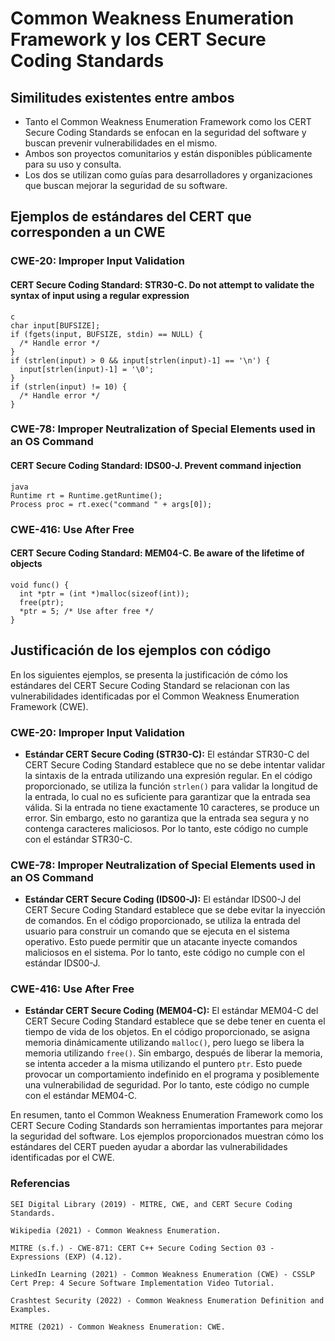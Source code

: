 # Common Weakness Enumeration Framework y los CERT Secure Coding Standards

## Similitudes existentes entre ambos

- Tanto el Common Weakness Enumeration Framework como los CERT Secure Coding Standards se enfocan en la seguridad del software y buscan prevenir vulnerabilidades en el mismo.
- Ambos son proyectos comunitarios y están disponibles públicamente para su uso y consulta.
- Los dos se utilizan como guías para desarrolladores y organizaciones que buscan mejorar la seguridad de su software.

## Ejemplos de estándares del CERT que corresponden a un CWE

### CWE-20: Improper Input Validation

#### CERT Secure Coding Standard: STR30-C. Do not attempt to validate the syntax of input using a regular expression

```
c
char input[BUFSIZE];
if (fgets(input, BUFSIZE, stdin) == NULL) {
  /* Handle error */
}
if (strlen(input) > 0 && input[strlen(input)-1] == '\n') {
  input[strlen(input)-1] = '\0';
}
if (strlen(input) != 10) {
  /* Handle error */
}
```

### CWE-78: Improper Neutralization of Special Elements used in an OS Command
#### CERT Secure Coding Standard: IDS00-J. Prevent command injection

```
java
Runtime rt = Runtime.getRuntime();
Process proc = rt.exec("command " + args[0]);
```

### CWE-416: Use After Free
#### CERT Secure Coding Standard: MEM04-C. Be aware of the lifetime of objects

```
void func() {
  int *ptr = (int *)malloc(sizeof(int));
  free(ptr);
  *ptr = 5; /* Use after free */
}
```


## Justificación de los ejemplos con código

En los siguientes ejemplos, se presenta la justificación de cómo los estándares del CERT Secure Coding Standard se relacionan con las vulnerabilidades identificadas por el Common Weakness Enumeration Framework (CWE).

### CWE-20: Improper Input Validation

- **Estándar CERT Secure Coding (STR30-C):** El estándar STR30-C del CERT Secure Coding Standard establece que no se debe intentar validar la sintaxis de la entrada utilizando una expresión regular. En el código proporcionado, se utiliza la función `strlen()` para validar la longitud de la entrada, lo cual no es suficiente para garantizar que la entrada sea válida. Si la entrada no tiene exactamente 10 caracteres, se produce un error. Sin embargo, esto no garantiza que la entrada sea segura y no contenga caracteres maliciosos. Por lo tanto, este código no cumple con el estándar STR30-C.

### CWE-78: Improper Neutralization of Special Elements used in an OS Command

- **Estándar CERT Secure Coding (IDS00-J):** El estándar IDS00-J del CERT Secure Coding Standard establece que se debe evitar la inyección de comandos. En el código proporcionado, se utiliza la entrada del usuario para construir un comando que se ejecuta en el sistema operativo. Esto puede permitir que un atacante inyecte comandos maliciosos en el sistema. Por lo tanto, este código no cumple con el estándar IDS00-J.

### CWE-416: Use After Free

- **Estándar CERT Secure Coding (MEM04-C):** El estándar MEM04-C del CERT Secure Coding Standard establece que se debe tener en cuenta el tiempo de vida de los objetos. En el código proporcionado, se asigna memoria dinámicamente utilizando `malloc()`, pero luego se libera la memoria utilizando `free()`. Sin embargo, después de liberar la memoria, se intenta acceder a la misma utilizando el puntero `ptr`. Esto puede provocar un comportamiento indefinido en el programa y posiblemente una vulnerabilidad de seguridad. Por lo tanto, este código no cumple con el estándar MEM04-C.

En resumen, tanto el Common Weakness Enumeration Framework como los CERT Secure Coding Standards son herramientas importantes para mejorar la seguridad del software. Los ejemplos proporcionados muestran cómo los estándares del CERT pueden ayudar a abordar las vulnerabilidades identificadas por el CWE.



### Referencias
    SEI Digital Library (2019) - MITRE, CWE, and CERT Secure Coding Standards.

    Wikipedia (2021) - Common Weakness Enumeration.

    MITRE (s.f.) - CWE-871: CERT C++ Secure Coding Section 03 - Expressions (EXP) (4.12).

    LinkedIn Learning (2021) - Common Weakness Enumeration (CWE) - CSSLP Cert Prep: 4 Secure Software Implementation Video Tutorial.

    Crashtest Security (2022) - Common Weakness Enumeration Definition and Examples.

    MITRE (2021) - Common Weakness Enumeration: CWE.
